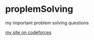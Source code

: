 # proplemSolving
my important problem solving questions


[my site on codeforces](https://codeforces.com/profile/TawfiQ_s)
